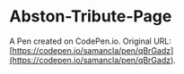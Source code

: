# Abston-Tribute-Page

A Pen created on CodePen.io. Original URL: [https://codepen.io/samancla/pen/qBrGadz](https://codepen.io/samancla/pen/qBrGadz).


